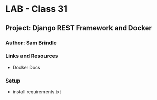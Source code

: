 # LAB - Class 31
## Project: Django REST Framework and Docker
### Author: Sam Brindle
### Links and Resources
* Docker Docs

### Setup
* install requirements.txt
